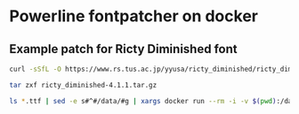 # Powerline fontpatcher on docker

## Example patch for Ricty Diminished font

```bash
curl -sSfL -O https://www.rs.tus.ac.jp/yyusa/ricty_diminished/ricty_diminished-4.1.1.tar.gz

tar zxf ricty_diminished-4.1.1.tar.gz

ls *.ttf | sed -e s#^#/data/#g | xargs docker run --rm -i -v $(pwd):/data iwai/powerline.fontpatcher
```

